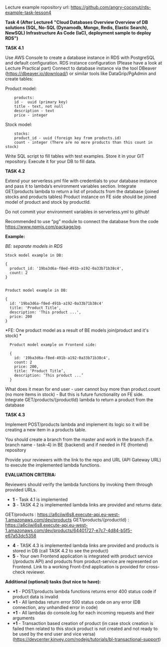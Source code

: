 Lecture example ropository url: https://github.com/angry-coconut/rds-example-task-lesson4

**Task 4 (After Lecture4 "Cloud Databases Overview
Overview of DB solutions (SQL, No-SQL (Dynamodb, Mongo, Redis, Elastic Search), NewSQL)
Infrastructure As Code (IaC), deployment sample to deploy RDS")**

**TASK 4.1**

Use AWS Console to create a database instance in RDS with PostgreSQL and default configuration. 
RDS instance configuration (Please have a look at Lecture Practical part)
Connect to database instance via the tool DBeaver (https://dbeaver.io/download/) or similar tools like DataGrip/PgAdmin and create tables:

Product model:
```
    products:
    id -  uuid (primary key)
    title - text, not null
    description - text
    price - integer
```
Stock model:
```
    stocks:
    product_id - uuid (foreign key from products.id)
    count - integer (There are no more products than this count in stock)
```
Write SQL script to fill tables with test examples. Store it in your GIT repository. Execute it for your DB to fill data. 


**TASK 4.2**

Extend your serverless.yml file with credentials to your database instance and pass it to lambda’s environment variables section.
Integrate GET/products lambda to return a list of products from the database (joined stocks and products tables)  Product instance on FE side should be joined model of product and stock by productId.

Do not commit your environment variables in serverless.yml to github!

Recommended to use “pg” module to connect the database from the code  https://www.npmjs.com/package/pg.
 
**Example:**

*BE: separate models in RDS*

    Stock model example in DB: 
    
    {
      product_id: '19ba3d6a-f8ed-491b-a192-0a33b71b38c4',
      count: 2
    }
    
    
    Product model example in DB: 
    
    {
      id: '19ba3d6a-f8ed-491b-a192-0a33b71b38c4'
      title: 'Product Title',
      description: 'This product ...',
      price: 200
    }
    
*FE: One product model as a result of BE models join(product and it's stock) * 

      Product model example on Frontend side: 

      {
        id: '19ba3d6a-f8ed-491b-a192-0a33b71b38c4',
        count: 2
        price: 200,
        title: ‘Product Title’,
        description: ‘This product ...’
      }

What does it mean for end user - user cannot buy more than product.count (no more items in stock) - But this is future functionality on FE side.
Integrate GET/products/{productId} lambda to return a product from the database

**TASK 4.3**

Implement POST/products lambda and implement its logic so it will be creating a new item in a products table.

You should create a branch from the master and work in the branch (f.e. branch name - task-4) in BE (backend) and if needed in FE (frontend) repository

Provide your reviewers with the link to the repo and URL (API Gateway URL) to execute the implemented lambda functions.

**EVALUATION CRITERIA:**

Reviewers should verify the lambda functions by invoking them through provided URLs.
 
- **1** - Task 4.1 is implemented
- **3** - TASK 4.2 is implemented lambda links are provided and returns data:

GET/products : https://a6ciiwi6s8.execute-api.eu-west-1.amazonaws.com/dev/products
GET/products/{productId} : https://a6ciiwi6s8.execute-api.eu-west-1.amazonaws.com/dev/products/64401727-e7c7-4d84-b5f5-e67a53dc5358

- **4** - TASK 4.3 is implemented lambda links are provided and products is stored in DB (call TASK 4.2 to see the product)
- **5** - Your own Frontend application is integrated with product service (/products API) and products from product-service are represented on Frontend. Link to a working Front-End application is provided for cross-check reviewer.


**Additional (optional) tasks (but nice to have):**

- **+1** - POST/products lambda functions returns error 400 status code if product data is invalid
- **+1** - All lambdas return error 500 status code on any error (DB connection, any unhandled error in code)
- **+1** - All lambdas do console.log for each incoming requests and their arguments
- **+1** - Transaction based creation of product (in case stock creation is failed then related to this stock product is not created and not ready to be used by the end user and vice versa) (https://devcenter.kinvey.com/nodejs/tutorials/bl-transactional-support)

